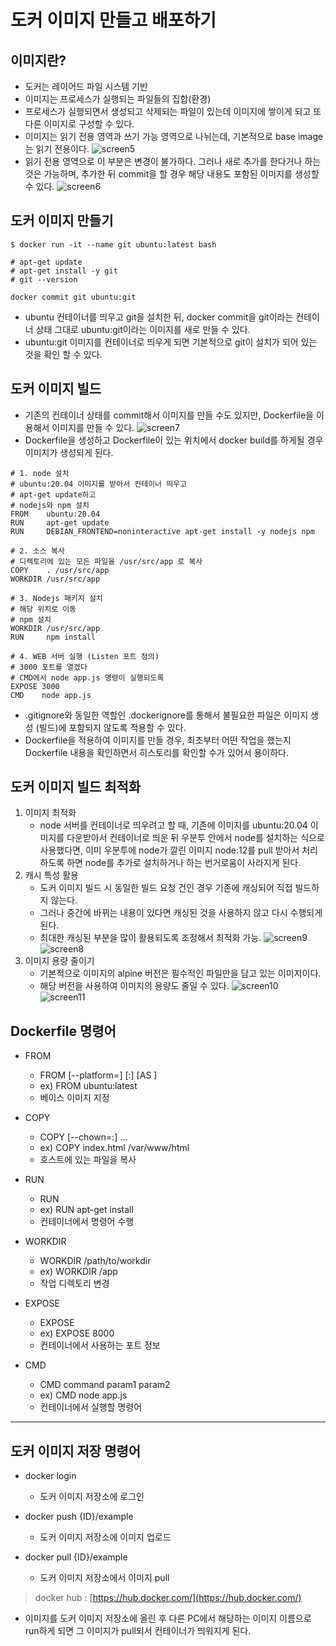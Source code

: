 # 도커 이미지 만들고 배포하기
## 이미지란?
- 도커는 레이어드 파일 시스템 기반
- 이미지는 프로세스가 실행되는 파일들의 집합(환경)
- 프로세스가 실행되면서 생성되고 삭제되는 파일이 있는데 이미지에 쌓이게 되고 또 다른 이미지로 구성할 수 있다.
- 이미지는 읽기 전용 영역과 쓰기 가능 영역으로 나뉘는데, 기본적으로 base image는 읽기 전용이다.
![screen5](img/screen5.png)
- 읽기 전용 영역으로 이 부분은 변경이 불가하다. 그러나 새로 추가를 한다거나 하는 것은 가능하며, 추가한 뒤 commit을 할 경우 해당 내용도 포함된 이미지를 생성할 수 있다.
![screen6](img/screen6.png)
## 도커 이미지 만들기
```
$ docker run -it --name git ubuntu:latest bash 

# apt-get update
# apt-get install -y git
# git --version

docker commit git ubuntu:git
```
- ubuntu 컨테이너를 띄우고 git을 설치한 뒤, docker commit을 git이라는 컨테이너 상태 그대로 ubuntu:git이라는 이미지를 새로 만들 수 있다.
- ubuntu:git 이미지를 컨테이너로 띄우게 되면 기본적으로 git이 설치가 되어 있는 것을 확인 할 수 있다.


## 도커 이미지 빌드
- 기존의 컨테이너 상태를 commit해서 이미지를 만들 수도 있지만, Dockerfile을 이용해서 이미지를 만들 수 있다.
![screen7](img/screen7.png)
- Dockerfile을 생성하고 Dockerfile이 있는 위치에서 docker build를 하게될 경우 이미지가 생성되게 된다.
```
# 1. node 설치
# ubuntu:20.04 이미지를 받아서 컨테이너 띄우고
# apt-get update하고
# nodejs와 npm 설치
FROM    ubuntu:20.04
RUN     apt-get update
RUN     DEBIAN_FRONTEND=noninteractive apt-get install -y nodejs npm

# 2. 소스 복사
# 디렉토리에 있는 모든 파일을 /usr/src/app 로 복사
COPY    . /usr/src/app
WORKDIR /usr/src/app

# 3. Nodejs 패키지 설치
# 해당 위치로 이동
# npm 설치
WORKDIR /usr/src/app
RUN     npm install

# 4. WEB 서버 실행 (Listen 포트 정의)
# 3000 포트를 열겠다
# CMD에서 node app.js 명령이 실행되도록
EXPOSE 3000
CMD    node app.js
```
- .gitignore와 동일한 역할인 .dockerignore를 통해서 불필요한 파일은 이미지 생성 (빌드)에 포함되지 않도록 적용할 수 있다.
- Dockerfile을 적용하여 이미지를 만들 경우, 최초부터 어떤 작업을 했는지 Dockerfile 내용을 확인하면서 히스토리를 확인할 수가 있어서 용이하다.

## 도커 이미지 빌드 최적화
1. 이미지 최적화
    - node 서버를 컨테이너로 띄우려고 할 때, 기존에 이미지를 ubuntu:20.04 이미지를 다운받아서 컨테이너로 띄운 뒤 우분투 안에서 node를 설치하는 식으로 사용했다면, 이미 우분투에 node가 깔린 이미지 node:12를 pull 받아서 처리하도록 하면 node를 추가로 설치하거나 하는 번거로움이 사라지게 된다.
2. 캐시 특성 활용
    - 도커 이미지 빌드 시 동일한 빌드 요청 건인 경우 기존에 캐싱되어 직접 빌드하지 않는다.
    - 그러나 중간에 바뀌는 내용이 있다면 캐싱된 것을 사용하지 않고 다시 수행되게 된다.
    - 최대한 캐싱된 부분을 많이 활용되도록 조정해서 최적화 가능.
![screen9](img/screen9.png)
![screen8](img/screen8.png)
3. 이미지 용량 줄이기
    - 기본적으로 이미지의 alpine 버전은 필수적인 파일만을 담고 있는 이미지이다.
    - 해당 버전을 사용하여 이미지의 용량도 줄일 수 있다.
![screen10](img/screen10.png)
![screen11](img/screen11.png)

## Dockerfile 명령어
- FROM
  - FROM [--platform=<platform>] <image>[:<tag>] [AS <name>]
  - ex) FROM ubuntu:latest
  - 베이스 이미지 지정

- COPY
  - COPY [--chown=<user>:<group>] <src>... <dest>
  - ex) COPY index.html /var/www/html
  - 호스트에 있는 파일을 복사

- RUN
  - RUN <command>
  - ex) RUN apt-get install
  - 컨테이너에서 명령어 수행

- WORKDIR
  - WORKDIR /path/to/workdir
  - ex) WORKDIR /app
  - 작업 디렉토리 변경

- EXPOSE
  - EXPOSE <portnumber>
  - ex) EXPOSE 8000
  - 컨테이너에서 사용하는 포트 정보

- CMD
  - CMD command param1 param2
  - ex) CMD node app.js
  - 컨테이너에서 실행할 명령어

<hr>

## 도커 이미지 저장 명령어
- docker login 
  - 도커 이미지 저장소에 로그인

- docker push {ID}/example
  - 도커 이미지 저장소에 이미지 업로드

- docker pull {ID}/example
  - 도커 이미지 저장소에서 이미지 pull

> docker hub : [https://hub.docker.com/](https://hub.docker.com/)

- 이미지를 도커 이미지 저장소에 올린 후 다른 PC에서 해당하는 이미지 이름으로 run하게 되면 그 이미지가 pull되서 컨테이너가 띄워지게 된다. 
